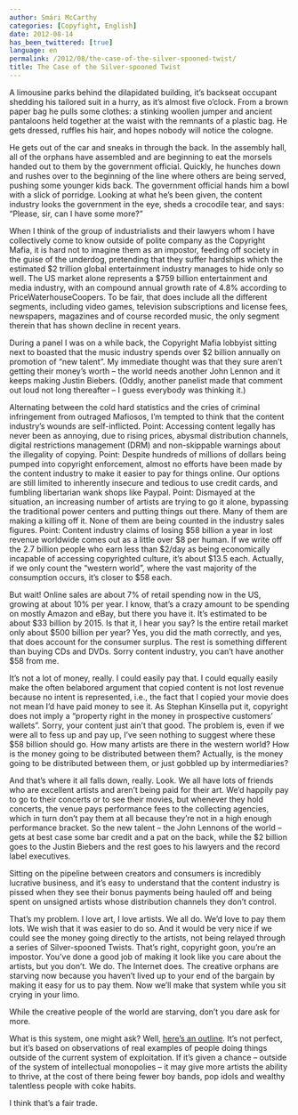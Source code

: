 ```yaml
---
author: Smári McCarthy
categories: [Copyfight, English]
date: 2012-08-14
has_been_twittered: [true]
language: en
permalink: /2012/08/the-case-of-the-silver-spooned-twist/
title: The Case of the Silver-spooned Twist
---
```

<p class="wp-flattr-button">
  <a class="FlattrButton" style="display:none;" href="http://www.smarimccarthy.is/2012/08/the-case-of-the-silver-spooned-twist/" title="The Case of the Silver-spooned Twist" rev="flattr;uid:smarimc;language:en_GB;category:text;button:compact;">A limousine parks behind the dilapidated building, it’s backseat occupant shedding his tailored suit in a hurry, as it’s almost five o’clock. From a brown paper bag he pulls some clothes: a stinking woollen jumper and ancient pantaloons held together at the waist with the remnants of a plastic bag. He gets dressed, ruffles his hair, and hopes nobody will notice the cologne. He gets out of the car and sneaks in through the back. In the assembly hall, all of the orphans have assembled and are beginning to eat the morsels handed out to them by the government official. Quickly, he hunches down and rushes over to the beginning of the line where others are being served, pushing some younger kids back. The government official hands him a bowl with a slick of porridge. Looking at what he’s been given, the content industry looks the government in the eye, sheds a crocodile tear, and says: “Please, sir, can I have some more?” When I think of the group of industrialists and their lawyers whom I have co</a>
</p>

A limousine parks behind the dilapidated building, it’s backseat occupant shedding his tailored suit in a hurry, as it’s almost five o’clock. From a brown paper bag he pulls some clothes: a stinking woollen jumper and ancient pantaloons held together at the waist with the remnants of a plastic bag. He gets dressed, ruffles his hair, and hopes nobody will notice the cologne.

He gets out of the car and sneaks in through the back. In the assembly hall, all of the orphans have assembled and are beginning to eat the morsels handed out to them by the government official. Quickly, he hunches down and rushes over to the beginning of the line where others are being served, pushing some younger kids back. The government official hands him a bowl with a slick of porridge. Looking at what he’s been given, the content industry looks the government in the eye, sheds a crocodile tear, and says: “Please, sir, can I have some more?”

When I think of the group of industrialists and their lawyers whom I have collectively come to know outside of polite company as the Copyright Mafia, it is hard not to imagine them as an impostor, feeding off society in the guise of the underdog, pretending that they suffer hardships which the estimated $2 trillion global entertainment industry manages to hide only so well. The US market alone represents a $759 billion entertainment and media industry, with an compound annual growth rate of 4.8% according to PriceWaterhouseCoopers. To be fair, that does include all the different segments, including video games, television subscriptions and license fees, newspapers, magazines and of course recorded music, the only segment therein that has shown decline in recent years.

During a panel I was on a while back, the Copyright Mafia lobbyist sitting next to boasted that the music industry spends over $2 billion annually on promotion of “new talent”. My immediate thought was that they sure aren’t getting their money’s worth &#8211; the world needs another John Lennon and it keeps making Justin Biebers. (Oddly, another panelist made that comment out loud not long thereafter &#8211; I guess everybody was thinking it.)

Alternating between the cold hard statistics and the cries of criminal infringement from outraged Mafiosos, I’m tempted to think that the content industry’s wounds are self-inflicted. Point: Accessing content legally has never been as annoying, due to rising prices, abysmal distribution channels, digital restrictions management (DRM) and non-skippable warnings about the illegality of copying. Point: Despite hundreds of millions of dollars being pumped into copyright enforcement, almost no efforts have been made by the content industry to make it easier to pay for things online. Our options are still limited to inherently insecure and tedious to use credit cards, and fumbling libertarian wank shops like Paypal. Point: Dismayed at the situation, an increasing number of artists are trying to go it alone, bypassing the traditional power centers and putting things out there. Many of them are making a killing off it. None of them are being counted in the industry sales figures. Point: Content industry claims of losing $58 billion a year in lost revenue worldwide comes out as a little over $8 per human. If we write off the 2.7 billion people who earn less than $2/day as being economically incapable of accessing copyrighted culture, it’s about $13.5 each. Actually, if we only count the “western world”, where the vast majority of the consumption occurs, it’s closer to $58 each.

But wait! Online sales are about 7% of retail spending now in the US, growing at about 10% per year. I know, that’s a crazy amount to be spending on mostly Amazon and eBay, but there you have it. It’s estimated to be about $33 billion by 2015. Is that it, I hear you say? Is the entire retail market only about $500 billion per year? Yes, you did the math correctly, and yes, that does account for the consumer surplus. The rest is something different than buying CDs and DVDs. Sorry content industry, you can’t have another $58 from me.

It’s not a lot of money, really. I could easily pay that. I could equally easily make the often belabored argument that copied content is not lost revenue because no intent is represented, i.e., the fact that I copied your movie does not mean I’d have paid money to see it. As Stephan Kinsella put it, copyright does not imply a “property right in the money in prospective customers’ wallets”. Sorry, your content just ain’t that good. The problem is, even if we were all to fess up and pay up, I’ve seen nothing to suggest where these $58 billion should go. How many artists are there in the western world? How is the money going to be distributed between them? Actually, is the money going to be distributed between them, or just gobbled up by intermediaries?

And that’s where it all falls down, really. Look. We all have lots of friends who are excellent artists and aren’t being paid for their art. We’d happily pay to go to their concerts or to see their movies, but whenever they hold concerts, the venue pays performance fees to the collecting agencies, which in turn don’t pay them at all because they’re not in a high enough performance bracket. So the new talent &#8211; the John Lennons of the world &#8211; gets at best case some bar credit and a pat on the back, while the $2 billion goes to the Justin Biebers and the rest goes to his lawyers and the record label executives.

Sitting on the pipeline between creators and consumers is incredibly lucrative business, and it’s easy to understand that the content industry is pissed when they see their bonus payments being hauled off and being spent on unsigned artists whose distribution channels they don’t control.

That’s my problem. I love art, I love artists. We all do. We’d love to pay them lots. We wish that it was easier to do so. And it would be very nice if we could see the money going directly to the artists, not being relayed through a series of Silver-spooned Twists. That’s right, copyright goon, you’re an impostor. You’ve done a good job of making it look like you care about the artists, but you don’t. We do. The Internet does. The creative orphans are starving now because you haven’t lived up to your end of the bargain by making it easy for us to pay them. Now we’ll make that system while you sit crying in your limo.

While the creative people of the world are starving, don’t you dare ask for more.

What is this system, one might ask? Well, [here&#8217;s an outline][1]. It&#8217;s not perfect, but it&#8217;s based on observations of real examples of people doing things outside of the current system of exploitation. If it&#8217;s given a chance &#8211; outside of the system of intellectual monopolies &#8211; it may give more artists the ability to thrive, at the cost of there being fewer boy bands, pop idols and wealthy talentless people with coke habits.

I think that&#8217;s a fair trade.

 [1]: http://fcforum.net/
